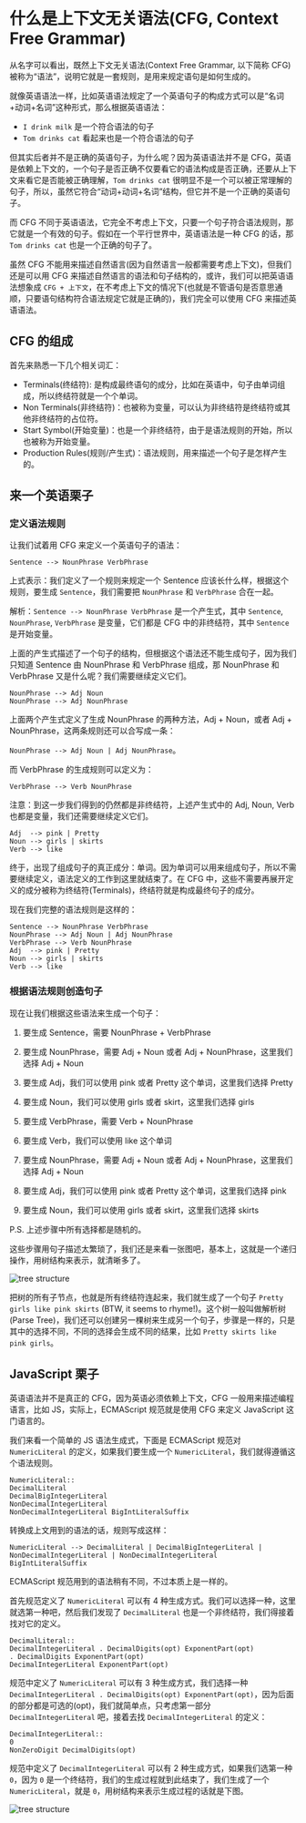 # 什么是上下文无关语法(CFG, Context Free Grammar)


从名字可以看出，既然上下文无关语法(Context Free Grammar, 以下简称 CFG)被称为“语法”，说明它就是一套规则，是用来规定语句是如何生成的。

就像英语语法一样，比如英语语法规定了一个英语句子的构成方式可以是“名词+动词+名词”这种形式，那么根据英语语法：

- `I drink milk` 是一个符合语法的句子
- `Tom drinks cat` 看起来也是一个符合语法的句子

但其实后者并不是正确的英语句子，为什么呢？因为英语语法并不是 CFG，英语是依赖上下文的，一个句子是否正确不仅要看它的语法构成是否正确，还要从上下文来看它是否能被正确理解，`Tom drinks cat` 很明显不是一个可以被正常理解的句子，所以，虽然它符合“动词+动词+名词”结构，但它并不是一个正确的英语句子。

而 CFG 不同于英语语法，它完全不考虑上下文，只要一个句子符合语法规则，那它就是一个有效的句子。假如在一个平行世界中，英语语法是一种 CFG 的话，那 `Tom drinks cat` 也是一个正确的句子了。

虽然 CFG 不能用来描述自然语言(因为自然语言一般都需要考虑上下文)，但我们还是可以用 CFG 来描述自然语言的语法和句子结构的，或许，我们可以把英语语法想象成 `CFG + 上下文`，在不考虑上下文的情况下(也就是不管语句是否意思通顺，只要语句结构符合语法规定它就是正确的)，我们完全可以使用 CFG 来描述英语语法。


## CFG 的组成

首先来熟悉一下几个相关词汇：

- Terminals(终结符): 是构成最终语句的成分，比如在英语中，句子由单词组成，所以终结符就是一个个单词。
- Non Terminals(非终结符)：也被称为变量，可以认为非终结符是终结符或其他非终结符的占位符。
- Start Symbol(开始变量)：也是一个非终结符，由于是语法规则的开始，所以也被称为开始变量。
- Production Rules(规则/产生式)：语法规则，用来描述一个句子是怎样产生的。


## 来一个英语栗子

### 定义语法规则

让我们试着用 CFG 来定义一个英语句子的语法：

`Sentence --> NounPhrase VerbPhrase`

上式表示：我们定义了一个规则来规定一个 Sentence 应该长什么样，根据这个规则，要生成 `Sentence`，我们需要把 `NounPhrase` 和 `VerbPhrase` 合在一起。

解析：`Sentence --> NounPhrase VerbPhrase` 是一个产生式，其中 `Sentence`, `NounPhrase`, `VerbPhrase` 是变量，它们都是 CFG 中的非终结符，其中 `Sentence` 是开始变量。

上面的产生式描述了一个句子的结构，但根据这个语法还不能生成句子，因为我们只知道 Sentence 由 NounPhrase 和 VerbPhrase 组成，那 NounPhrase 和 VerbPhrase 又是什么呢？我们需要继续定义它们。

```
NounPhrase --> Adj Noun
NounPhrase --> Adj NounPhrase
```

上面两个产生式定义了生成 NounPhrase 的两种方法，Adj + Noun，或者 Adj + NounPhrase，这两条规则还可以合写成一条：

`NounPhrase --> Adj Noun | Adj NounPhrase`。

而 VerbPhrase 的生成规则可以定义为：

`VerbPhrase --> Verb NounPhrase`

注意：到这一步我们得到的仍然都是非终结符，上述产生式中的 Adj, Noun, Verb 也都是变量，我们还需要继续定义它们。

```
Adj  --> pink | Pretty
Noun --> girls | skirts
Verb --> like
```

终于，出现了组成句子的真正成分：单词。因为单词可以用来组成句子，所以不需要继续定义，语法定义的工作到这里就结束了。在 CFG 中，这些不需要再展开定义的成分被称为终结符(Terminals)，终结符就是构成最终句子的成分。

现在我们完整的语法规则是这样的：

```
Sentence --> NounPhrase VerbPhrase
NounPhrase --> Adj Noun | Adj NounPhrase
VerbPhrase --> Verb NounPhrase
Adj  --> pink | Pretty
Noun --> girls | skirts
Verb --> like
```

### 根据语法规则创造句子

现在让我们根据这些语法来生成一个句子：

1. 要生成 Sentence，需要 NounPhrase + VerbPhrase

2. 要生成 NounPhrase，需要 Adj + Noun 或者 Adj + NounPhrase，这里我们选择 Adj + Noun
3. 要生成 Adj，我们可以使用 pink 或者 Pretty 这个单词，这里我们选择 Pretty
4. 要生成 Noun，我们可以使用 girls 或者 skirt，这里我们选择 girls

5. 要生成 VerbPhrase，需要 Verb + NounPhrase
6. 要生成 Verb，我们可以使用 like 这个单词
7. 要生成 NounPhrase，需要 Adj + Noun 或者 Adj + NounPhrase，这里我们选择 Adj + Noun
8. 要生成 Adj，我们可以使用 pink 或者 Pretty 这个单词，这里我们选择 pink
9. 要生成 Noun，我们可以使用 girls 或者 skirt，这里我们选择 skirts

P.S. 上述步骤中所有选择都是随机的。

这些步骤用句子描述太繁琐了，我们还是来看一张图吧，基本上，这就是一个递归操作，用树结构来表示，就清晰多了。

![tree structure](https://excalidraw.com/#json=5082778433486848,Ie_DODry0FAH9TuTG_nsmg)

把树的所有子节点，也就是所有终结符连起来，我们就生成了一个句子 `Pretty girls like pink skirts` (BTW, it seems to rhyme!)。这个树一般叫做解析树(Parse Tree)，我们还可以创建另一棵树来生成另一个句子，步骤是一样的，只是其中的选择不同，不同的选择会生成不同的结果，比如 `Pretty skirts like pink girls`。


## JavaScript 栗子

英语语法并不是真正的 CFG，因为英语必须依赖上下文，CFG 一般用来描述编程语言，比如 JS，实际上，ECMAScript 规范就是使用 CFG 来定义 JavaScript 这门语言的。

我们来看一个简单的 JS 语法生成式，下面是 ECMAScript 规范对 `NumericLiteral` 的定义，如果我们要生成一个 `NumericLiteral`，我们就得遵循这个语法规则。

```
NumericLiteral::
DecimalLiteral
DecimalBigIntegerLiteral
NonDecimalIntegerLiteral
NonDecimalIntegerLiteral BigIntLiteralSuffix
```

转换成上文用到的语法的话，规则写成这样：

`NumericLiteral --> DecimalLiteral | DecimalBigIntegerLiteral | NonDecimalIntegerLiteral | NonDecimalIntegerLiteral BigIntLiteralSuffix`

ECMAScript 规范用到的语法稍有不同，不过本质上是一样的。

首先规范定义了 `NumericLiteral` 可以有 4 种生成方式。我们可以选择一种，这里就选第一种吧，然后我们发现了 `DecimalLiteral` 也是一个非终结符，我们得接着找对它的定义。

```
DecimalLiteral::
DecimalIntegerLiteral . DecimalDigits(opt) ExponentPart(opt)
. DecimalDigits ExponentPart(opt)
DecimalIntegerLiteral ExponentPart(opt)
```

规范中定义了 `NumericLiteral` 可以有 3 种生成方式，我们选择一种 `DecimalIntegerLiteral . DecimalDigits(opt) ExponentPart(opt)`，因为后面的部分都是可选的(opt)，我们就简单点，只考虑第一部分 `DecimalIntegerLiteral` 吧，接着去找 `DecimalIntegerLiteral` 的定义：

```
DecimalIntegerLiteral::
0
NonZeroDigit DecimalDigits(opt)
```

规范中定义了 `DecimalIntegerLiteral` 可以有 2 种生成方式，如果我们选第一种 `0`，因为 `0` 是一个终结符，我们的生成过程就到此结束了，我们生成了一个 `NumericLiteral`，就是 `0`，用树结构来表示生成过程的话就是下图。

![tree structure](https://excalidraw.com/#json=5637191535427584,uNh6y2JFcdkYINmXLA2i2g)
